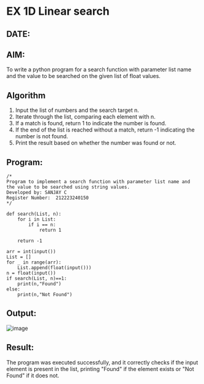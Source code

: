 # EX 1D Linear search
## DATE:
## AIM:
To write a python program for a search function with parameter list name and the value to be searched on the given list of float values.



## Algorithm
1. Input the list of numbers and the search target n.
2. Iterate through the list, comparing each element with n.
3. If a match is found, return 1 to indicate the number is found.
4. If the end of the list is reached without a match, return -1 indicating the number is not found.
5. Print the result based on whether the number was found or not.

## Program:
```PY
/*
Program to implement a search function with parameter list name and the value to be searched using string values.
Developed by: SANJAY C
Register Number:  212223240150
*/

def search(List, n):
    for i in List:
        if i == n:
            return 1
            
    return -1

arr = int(input())
List = []
for _ in range(arr):
    List.append(float(input()))
n = float(input())
if search(List, n)==1:
    print(n,"Found")
else:
    print(n,"Not Found")

```

## Output:

![image](https://github.com/user-attachments/assets/57ed2350-23db-410b-9f04-a215704e8883)


## Result:
The program was executed successfully, and it correctly checks if the input element is present in the list, printing "Found" if the element exists or "Not Found" if it does not.
